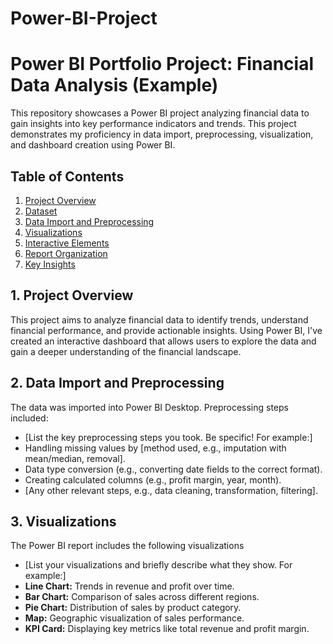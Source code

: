  #  Power-BI-Project

# Power BI Portfolio Project: Financial Data Analysis (Example)

This repository showcases a Power BI project analyzing financial data to gain insights into key performance indicators and trends.  This project demonstrates my proficiency in data import, preprocessing, visualization, and dashboard creation using Power BI.

## Table of Contents

1. [Project Overview](#project-overview)
2. [Dataset](#dataset)
3. [Data Import and Preprocessing](#data-import-and-preprocessing)
4. [Visualizations](#visualizations)
5. [Interactive Elements](#interactive-elements)
6. [Report Organization](#report-organization)
7. [Key Insights](#key-insights)


## 1. Project Overview

This project aims to analyze financial data to identify trends, understand financial performance, and provide actionable insights.  Using Power BI, I've created an interactive dashboard that allows users to explore the data and gain a deeper understanding of the financial landscape.


## 2. Data Import and Preprocessing

The data was imported into Power BI Desktop.  Preprocessing steps included:

* [List the key preprocessing steps you took.  Be specific!  For example:]
* Handling missing values by [method used, e.g., imputation with mean/median, removal].
* Data type conversion (e.g., converting date fields to the correct format).
* Creating calculated columns (e.g., profit margin, year, month).
* [Any other relevant steps, e.g., data cleaning, transformation, filtering].

## 3. Visualizations

The Power BI report includes the following visualizations 

* [List your visualizations and briefly describe what they show.  For example:]
* **Line Chart:**  Trends in revenue and profit over time.
* **Bar Chart:** Comparison of sales across different regions.
* **Pie Chart:** Distribution of sales by product category.
* **Map:** Geographic visualization of sales performance.
* **KPI Card:** Displaying key metrics like total revenue and profit margin.
